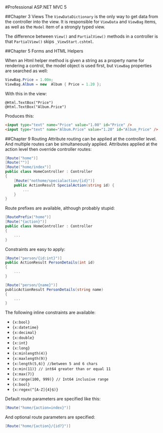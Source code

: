 #Professional ASP.NET MVC 5

##Chapter 3 Views
The `ViewDataDictionary` is the only way to get data
from the controller into the view.  It is responsible
for `ViewData` and `ViewBag` items, as well as the 
`Model` item of a strongly typed view.  


The difference between `View()` and `PartialView()`
methods in a controller is that `PartialView()` skips
`_ViewStart.cshtml`.

##Chapter 5 Forms and HTML Helpers

When an Html helper method is given a string as a 
property name for rendering a control, the model object
is used first, but `ViewBag` properties are searched as 
well:

```c#
ViewBag.Price = 1.00m;
ViewBag.Album = new  Album { Price = 1.20 };
```

With this in the view:

```razor
@Html.TextBox("Price")
@Html.TextBox("Album.Price")
```

Produces this:

```html
<input type="text" name="Price" value="1.00" id="Price" />
<input type="text" name="Album.Price" value="1.20" id="Album_Price" />
```

##Chapter 9 Routing
Attribute routing can be applied at the controller
level.  And multiple routes can be simultaneously
applied.  Attributes applied at the action level 
then override controller routes:

```csharp
[Route("home")]
[Route("")]
[Route("home/index")]
public class HomeController : Controller 
{
    [Route("nothome/specialaction/{id}")]
    public ActionResult SpecialAction(string id) {
        ...
    }
}
```

Route prefixes are available, although probably stupid:

```csharp
[RoutePrefix("home")]
[Route("{action}")]
public class HomeController : Controller 
{
    ...
}
```

Constraints are easy to apply:

```csharp
[Route("person/{id:int}")]
public ActionResult PersonDetails(int id) 
{
    ...
}

[Route("person/{name}")]
publicActionResult PersonDetails(string name) 
{
    ...
}
```

The following inline constraints are available:

* `{x:bool}`
* `{x:datetime}`
* `{x:decimal}`
* `{x:double}`
* `{x:int}`
* `{x:long}`
* `{x:minlength(4)}`
* `{x:maxlength(9)}`
* `{x:length(5,6)} //between 5 and 6 chars`
* `{x:min(11)} // int64 greater than or equal 11`
* `{x:max(7)}`
* `{x:range(100, 999)} // Int64 inclusive range`
* `{x:bool}`
* `{x:regex(^[A-Z]{4}$)}`

Default route parameters are specified like this:

```csharp
[Route("home/{action=index}")]
```

And optional route parameters are specified:

```csharp
[Route("home/{action}/{id?}")]
```

